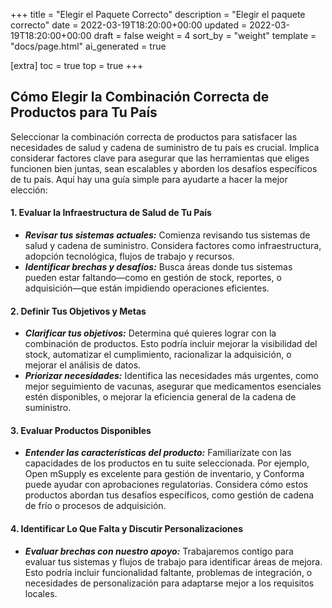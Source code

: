 +++
title = "Elegir el Paquete Correcto"
description = "Elegir el paquete correcto"
date = 2022-03-19T18:20:00+00:00
updated = 2022-03-19T18:20:00+00:00
draft = false
weight = 4
sort_by = "weight"
template = "docs/page.html"
ai_generated = true

[extra]
toc = true
top = true
+++

## Cómo Elegir la Combinación Correcta de Productos para Tu País

Seleccionar la combinación correcta de productos para satisfacer las necesidades de salud y cadena de suministro de tu país es crucial. Implica considerar factores clave para asegurar que las herramientas que eliges funcionen bien juntas, sean escalables y aborden los desafíos específicos de tu país. Aquí hay una guía simple para ayudarte a hacer la mejor elección:

#### 1. **Evaluar la Infraestructura de Salud de Tu País**
   - ***Revisar tus sistemas actuales:*** Comienza revisando tus sistemas de salud y cadena de suministro. Considera factores como infraestructura, adopción tecnológica, flujos de trabajo y recursos.
   - ***Identificar brechas y desafíos:*** Busca áreas donde tus sistemas pueden estar faltando—como en gestión de stock, reportes, o adquisición—que están impidiendo operaciones eficientes.

#### 2. **Definir Tus Objetivos y Metas**
   - ***Clarificar tus objetivos:*** Determina qué quieres lograr con la combinación de productos. Esto podría incluir mejorar la visibilidad del stock, automatizar el cumplimiento, racionalizar la adquisición, o mejorar el análisis de datos.
   - ***Priorizar necesidades:*** Identifica las necesidades más urgentes, como mejor seguimiento de vacunas, asegurar que medicamentos esenciales estén disponibles, o mejorar la eficiencia general de la cadena de suministro.

#### 3. **Evaluar Productos Disponibles**
   - ***Entender las características del producto:*** Familiarízate con las capacidades de los productos en tu suite seleccionada. Por ejemplo, Open mSupply es excelente para gestión de inventario, y Conforma puede ayudar con aprobaciones regulatorias. Considera cómo estos productos abordan tus desafíos específicos, como gestión de cadena de frío o procesos de adquisición.

#### 4. **Identificar Lo Que Falta y Discutir Personalizaciones**
   - ***Evaluar brechas con nuestro apoyo:*** Trabajaremos contigo para evaluar tus sistemas y flujos de trabajo para identificar áreas de mejora. Esto podría incluir funcionalidad faltante, problemas de integración, o necesidades de personalización para adaptarse mejor a los requisitos locales. 